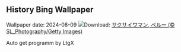 ## History Bing Wallpaper
Wallpaper date: 2024-08-09
![](https://www.bing.com/th?id=OHR.IncaRuinPeru_JA-JP8602736251_UHD.jpg&w=1000)Download: [サクサイワマン, ペルー (© SL_Photography/Getty Images)](https://www.bing.com/th?id=OHR.IncaRuinPeru_JA-JP8602736251_UHD.jpg)

Auto get programm by LtgX
